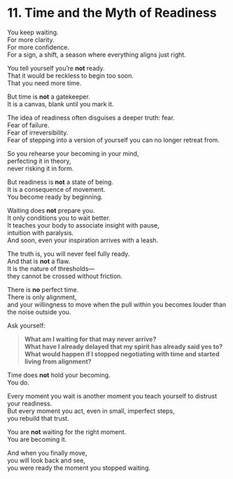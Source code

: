 # 11. Time and the Myth of Readiness

You keep waiting.  
For more clarity.  
For more confidence.  
For a sign, a shift, a season where everything aligns just right.

You tell yourself you’re **not** ready.  
That it would be reckless to begin too soon.  
That you need more time.

But time is **not** a gatekeeper.  
It is a canvas, blank until you mark it.

The idea of readiness often disguises a deeper truth: fear.  
Fear of failure.  
Fear of irreversibility.  
Fear of stepping into a version of yourself you can no longer retreat from.

So you rehearse your becoming in your mind,  
perfecting it in theory,  
never risking it in form.

But readiness is **not** a state of being.  
It is a consequence of movement.  
You become ready by beginning.

Waiting does **not** prepare you.  
It only conditions you to wait better.  
It teaches your body to associate insight with pause,  
intuition with paralysis.  
And soon, even your inspiration arrives with a leash.

The truth is, you will never feel fully ready.  
And that is **not** a flaw.  
It is the nature of thresholds—  
they cannot be crossed without friction.

There is **no** perfect time.  
There is only alignment,  
and your willingness to move when the pull within you becomes louder than the noise outside you.

Ask yourself:

> **What am I waiting for that may never arrive?**  
> **What have I already delayed that my spirit has already said yes to?**  
> **What would happen if I stopped negotiating with time and started living from alignment?**

Time does **not** hold your becoming.  
You do.

Every moment you wait is another moment you teach yourself to distrust your readiness.  
But every moment you act, even in small, imperfect steps,  
you rebuild that trust.

You are **not** waiting for the right moment.  
You are becoming it.

And when you finally move,  
you will look back and see,  
you were ready the moment you stopped waiting.  
